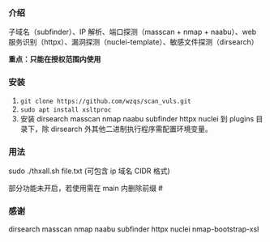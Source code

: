 ### 介绍

子域名（subfinder）、IP 解析、端口探测（masscan + nmap + naabu）、web 服务识别（httpx）、漏洞探测（nuclei-template）、敏感文件探测（dirsearch）

**重点：只能在授权范围内使用**

### 安装

1. `git clone https://github.com/wzqs/scan_vuls.git`
2. `sudo apt install xsltproc`
3. 安装 dirsearch masscan nmap naabu subfinder httpx nuclei 到 plugins 目录下，除 dirsearch 外其他二进制执行程序需配置环境变量。

### 用法

sudo ./thxall.sh file.txt (可包含 ip 域名 CIDR 格式)

部分功能未开启，若使用需在 main 内删除前缀 #

### 感谢

dirsearch 
masscan 
nmap 
naabu 
subfinder 
httpx 
nuclei 
nmap-bootstrap-xsl
